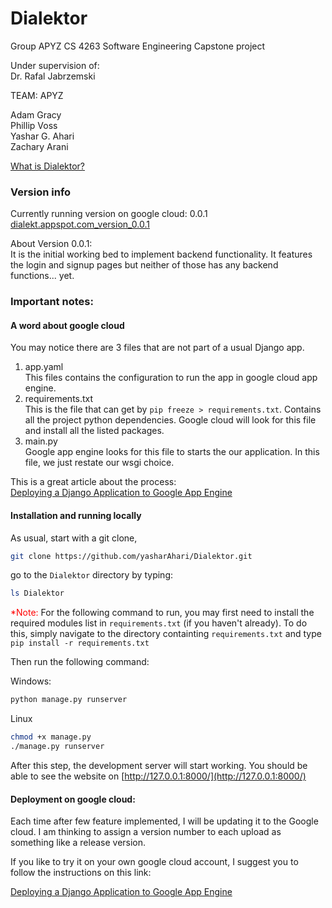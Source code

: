 # Dialektor

Group APYZ CS 4263 Software Engineering Capstone project

Under supervision of:<br>
Dr. Rafal Jabrzemski

TEAM: APYZ

Adam Gracy<br>
Phillip Voss<br>
Yashar G. Ahari<br>
Zachary Arani<br>

[What is Dialektor?](./Documentation/Dialektor.md)

### Version info

Currently running version on google cloud: 0.0.1
[dialekt.appspot.com_version_0.0.1](https://dialekt.appspot.com/)

About Version 0.0.1:<br>
It is the initial working bed to implement backend functionality.
It features the login and signup pages but neither of those has any
backend functions... yet.

### Important notes:

#### A word about google cloud

You may notice there are 3 files that are not part of a usual
Django app.

1. app.yaml <br>
   This files contains the configuration to run the app in google cloud app engine.
2. requirements.txt <br>
   This is the file that can get by `pip freeze > requirements.txt`. Contains all the project python dependencies.
   Google cloud will look for this file and install all the listed packages.
3. main.py <br>
   Google app engine looks for this file to starts the our application. In this file, we just restate our
   wsgi choice.

This is a great article about the process:<br>
[Deploying a Django Application to Google App Engine](https://medium.com/@BennettGarner/deploying-a-django-application-to-google-app-engine-f9c91a30bd35)

#### Installation and running locally

As usual, start with a git clone, <br>

```bash
git clone https://github.com/yasharAhari/Dialektor.git
```

go to the `Dialektor` directory by typing:

```bash
ls Dialektor
```

<span style="color:red">\*Note:</span> For the following command to run, you may first need to install the required modules list in `requirements.txt` (if you haven't already). To do this, simply navigate to the directory containting `requirements.txt` and type `pip install -r requirements.txt`

Then run the following command:<br>

Windows:

```cmd
python manage.py runserver
```

Linux

```bash
chmod +x manage.py
./manage.py runserver
```

After this step, the development server will start working.
You should be able to see the website on
[http://127.0.0.1:8000/](http://127.0.0.1:8000/)

#### Deployment on google cloud:

Each time after few feature implemented, I will be updating it to the Google cloud.
I am thinking to assign a version number to each upload as something like a release version.

If you like to try it on your own google cloud account, I suggest you to follow the instructions on
this link:

[Deploying a Django Application to Google App Engine](https://medium.com/@BennettGarner/deploying-a-django-application-to-google-app-engine-f9c91a30bd35)
